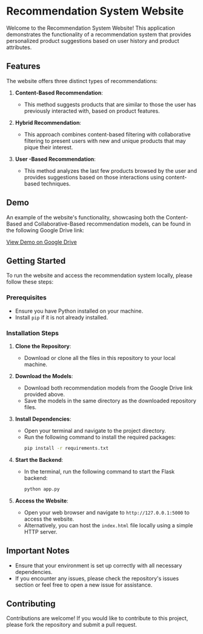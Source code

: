# Recommendation System Website

Welcome to the Recommendation System Website! This application demonstrates the functionality of a recommendation system that provides personalized product suggestions based on user history and product attributes. 

## Features

The website offers three distinct types of recommendations:

1. **Content-Based Recommendation**: 
   - This method suggests products that are similar to those the user has previously interacted with, based on product features.

2. **Hybrid Recommendation**: 
   - This approach combines content-based filtering with collaborative filtering to present users with new and unique products that may pique their interest.

3. **User -Based Recommendation**: 
   - This method analyzes the last few products browsed by the user and provides suggestions based on those interactions using content-based techniques.

## Demo

An example of the website's functionality, showcasing both the Content-Based and Collaborative-Based recommendation models, can be found in the following Google Drive link:

[View Demo on Google Drive](https://drive.google.com/drive/folders/1T8cjBZzlIr7eNGkCMeqhtiPS6pgjkw72?usp=sharing)

## Getting Started

To run the website and access the recommendation system locally, please follow these steps:

### Prerequisites

- Ensure you have Python installed on your machine.
- Install `pip` if it is not already installed.

### Installation Steps

1. **Clone the Repository**:
   - Download or clone all the files in this repository to your local machine.

2. **Download the Models**:
   - Download both recommendation models from the Google Drive link provided above.
   - Save the models in the same directory as the downloaded repository files.

3. **Install Dependencies**:
   - Open your terminal and navigate to the project directory.
   - Run the following command to install the required packages:
     ```bash
     pip install -r requirements.txt
     ```

4. **Start the Backend**:
   - In the terminal, run the following command to start the Flask backend:
     ```bash
     python app.py
     ```

5. **Access the Website**:
   - Open your web browser and navigate to `http://127.0.0.1:5000` to access the website.
   - Alternatively, you can host the `index.html` file locally using a simple HTTP server.

## Important Notes

- Ensure that your environment is set up correctly with all necessary dependencies.
- If you encounter any issues, please check the repository's issues section or feel free to open a new issue for assistance.

## Contributing

Contributions are welcome! If you would like to contribute to this project, please fork the repository and submit a pull request.


